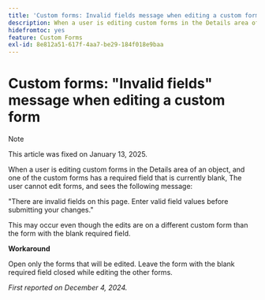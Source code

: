 ```yaml
---
title: 'Custom forms: Invalid fields message when editing a custom form'
description: When a user is editing custom forms in the Details area of an object, and one of the custom forms has a required field that is currently blank, The user cannot edit forms, and sees a message. A workaround is available.
hidefromtoc: yes
feature: Custom Forms
exl-id: 8e812a51-617f-4aa7-be29-184f018e9baa
---
```

# Custom forms: "Invalid fields" message when editing a custom form

>[!NOTE]
>
>This article was fixed on January 13, 2025.

When a user is editing custom forms in the Details area of an object, and one of the custom forms has a required field that is currently blank, The user cannot edit forms, and sees the following message:

"There are invalid fields on this page. Enter valid field values before submitting your changes."

This may occur even though the edits are on a different custom form than the form with the blank required field.

**Workaround**

Open only the forms that will be edited. Leave the form with the blank required field closed while editing the other forms.

_First reported on December 4, 2024._
